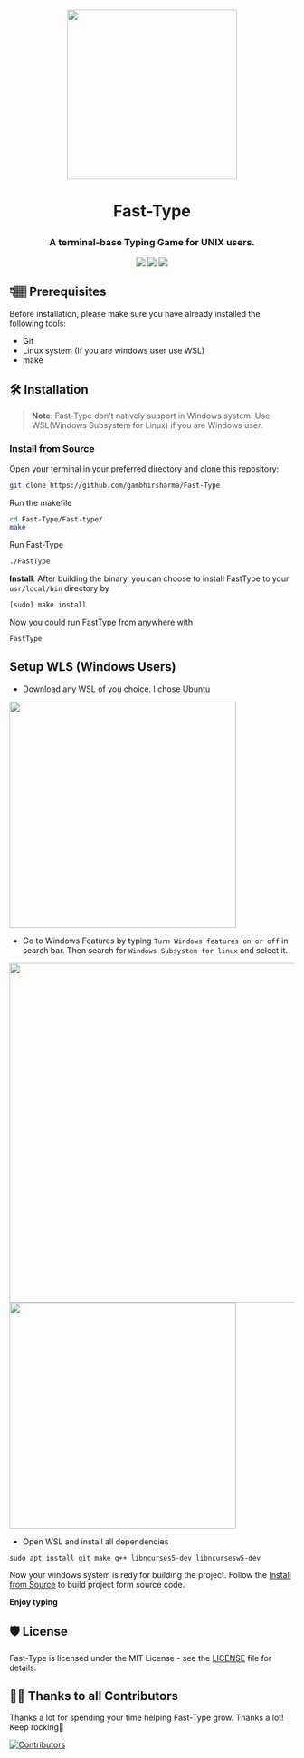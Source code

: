 # <p align="center"> <img src="https://user-images.githubusercontent.com/69895353/200911653-203af161-a56b-42ca-b3f8-8d1d6ec62956.png" width="300px"/> </p>

# <p align="center"> Fast-Type 

### <p align="center"> A terminal-base Typing Game for UNIX users.</p>

<p align="center">
  <img src="https://img.shields.io/github/license/gambhirsharma/Fast-Type">
  <img src="https://img.shields.io/github/languages/top/gambhirsharma/Fast-Type">
  <img src="https://img.shields.io/github/languages/code-size/gambhirsharma/Fast-Type">
</p>

## 👇🏽 Prerequisites

Before installation, please make sure you have already installed the following tools:
* Git
* Linux system (If you are windows user use WSL)
* make


## 🛠️ Installation 

> **Note**: Fast-Type don't natively support in Windows system. Use WSL(Windows Subsystem for Linux) if you are Windows user.


### <a name="section-1"> Install from Source </a>
Open your terminal in your preferred directory and clone this repository:

```sh
git clone https://github.com/gambhirsharma/Fast-Type
```

Run the makefile

```sh
cd Fast-Type/Fast-type/
make
```

Run Fast-Type

```sh
./FastType
```

**Install**: After building the binary, you can choose to install FastType to your `usr/local/bin` directory by

```sh
[sudo] make install
```

Now you could run FastType from anywhere with

```sh
FastType
```

## Setup WLS (Windows Users)
* Download any WSL of you choice. I chose Ubuntu

<img src="https://user-images.githubusercontent.com/69895353/204749851-9cc25f82-bde2-4bcf-9407-a26e07cf2c12.png" width="400px"/>

* Go to Windows Features by typing ``Turn Windows features on or off`` in search bar. Then search for ``Windows Subsystem for linux`` and select it.

<img src="https://user-images.githubusercontent.com/69895353/204751029-531a8036-a24d-4747-ab4d-cdb6a73ff0ab.png" width="600px"/> <img src="https://user-images.githubusercontent.com/69895353/204751058-f7fa67ec-a0ae-4123-a2c2-314fdf0064fe.png" width="400px"/>

* Open WSL and install all dependencies
```
sudo apt install git make g++ libncurses5-dev libncursesw5-dev
```
<!-- if this not work
sudo apt-get install libncurses5-dev libncursesw5-dev 
-->

Now your windows system is redy for building the project. Follow the [Install from Source](section-1) to build project form source code.

**Enjoy typing**

## 🛡️ License

Fast-Type is licensed under the MIT License - see the [LICENSE](LICENSE) file for details.


## 💪🏽 Thanks to all Contributors

Thanks a lot for spending your time helping Fast-Type grow. Thanks a lot! Keep rocking🍻

[![Contributors](https://contrib.rocks/image?repo=gambhirsharma/Fast-Type)](https://github.com/gambhirsharma/Fast-Type/graphs/contributors)
